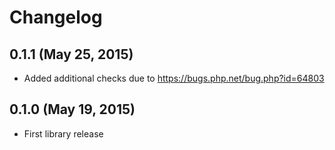 # Changelog

0.1.1 (May 25, 2015)
--------------------
 - Added additional checks due to https://bugs.php.net/bug.php?id=64803

0.1.0 (May 19, 2015)
--------------------
 - First library release
